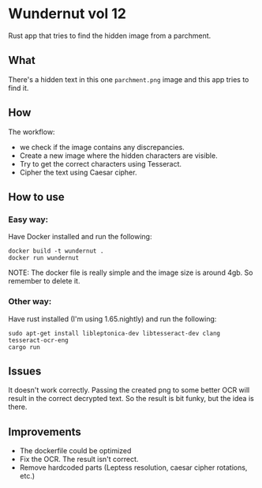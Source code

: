 # Wundernut vol 12
Rust app that tries to find the hidden image from a parchment.

## What  
There's a hidden text in this one `parchment.png` image and this app tries to find it.  

## How  
The workflow: 
* we check if the image contains any discrepancies.
* Create a new image where the hidden characters are visible.
* Try to get the correct characters using Tesseract.  
* Cipher the text using Caesar cipher.  

## How to use  
### Easy way:
Have Docker installed and run the following:    
```
docker build -t wundernut .
docker run wundernut
```
NOTE: The docker file is really simple and the image size is around 4gb. So remember to delete it.  

### Other way:  
Have rust installed (I'm using 1.65.nightly) and run the following:  
```
sudo apt-get install libleptonica-dev libtesseract-dev clang tesseract-ocr-eng
cargo run
``` 
## Issues  
It doesn't work correctly. Passing the created png to some better OCR will result in the correct decrypted text. So the result is bit funky, but the idea is there.   

## Improvements  
* The dockerfile could be optimized  
* Fix the OCR. The result isn't correct.  
* Remove hardcoded parts (Leptess resolution, caesar cipher rotations, etc.)  